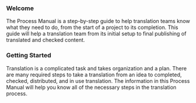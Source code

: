 
### Welcome

The Process Manual is a step-by-step guide to help translation teams know what they need to do, from the start of a project to its completion.  This guide will help a translation team from its initial setup to final publishing of translated and checked content.

### Getting Started

Translation is a complicated task and takes organization and a plan. There are many required steps to take a translation from an idea to completed, checked, distributed, and in use translation. The information in this Process Manual will help you know all of the necessary steps in the translation process.